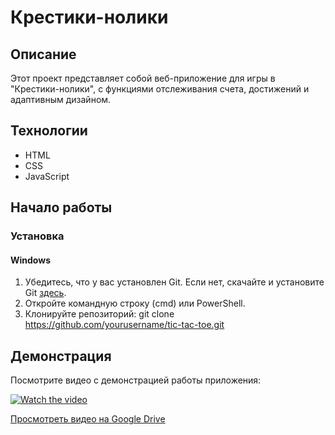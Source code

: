 # Крестики-нолики

## Описание

Этот проект представляет собой веб-приложение для игры в "Крестики-нолики", с функциями отслеживания счета, достижений и адаптивным дизайном.

## Технологии

- HTML
- CSS
- JavaScript

## Начало работы

### Установка

#### Windows

1. Убедитесь, что у вас установлен Git. Если нет, скачайте и установите Git [здесь](https://git-scm.com/download/win).
2. Откройте командную строку (cmd) или PowerShell.
3. Клонируйте репозиторий:
      git clone https://github.com/yourusername/tic-tac-toe.git
   

## Демонстрация

Посмотрите видео с демонстрацией работы приложения:

[![Watch the video](https://img.youtube.com/vi/05nBV6l3Ecs/0.jpg)](https://youtu.be/05nBV6l3Ecs)

[Просмотреть видео на Google Drive](https://drive.google.com/file/d/1rdjxoocmEhqVau82e6DvnA15azoxxlKC/view?t=34)
